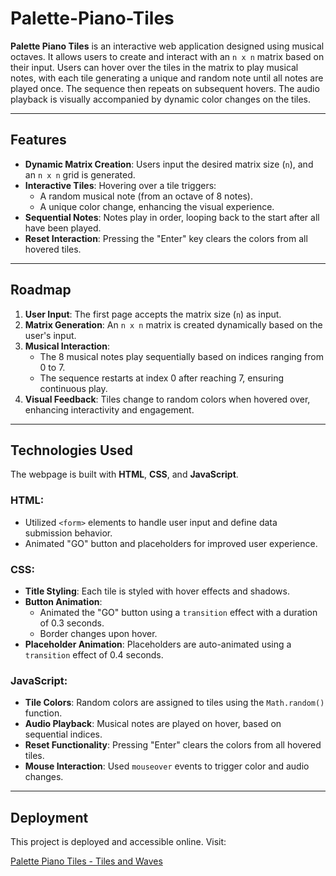 # Palette-Piano-Tiles

**Palette Piano Tiles** is an interactive web application designed using musical octaves. It allows users to create and interact with an `n x n` matrix based on their input. Users can hover over the tiles in the matrix to play musical notes, with each tile generating a unique and random note until all notes are played once. The sequence then repeats on subsequent hovers. The audio playback is visually accompanied by dynamic color changes on the tiles.

---

## Features

- **Dynamic Matrix Creation**: Users input the desired matrix size (`n`), and an `n x n` grid is generated.  
- **Interactive Tiles**: Hovering over a tile triggers:
  - A random musical note (from an octave of 8 notes).  
  - A unique color change, enhancing the visual experience.  
- **Sequential Notes**: Notes play in order, looping back to the start after all have been played.  
- **Reset Interaction**: Pressing the "Enter" key clears the colors from all hovered tiles.

---

## Roadmap

1. **User Input**: The first page accepts the matrix size (`n`) as input.  
2. **Matrix Generation**: An `n x n` matrix is created dynamically based on the user's input.  
3. **Musical Interaction**:  
   - The 8 musical notes play sequentially based on indices ranging from 0 to 7.  
   - The sequence restarts at index 0 after reaching 7, ensuring continuous play.  
4. **Visual Feedback**: Tiles change to random colors when hovered over, enhancing interactivity and engagement.

---

## Technologies Used

The webpage is built with **HTML**, **CSS**, and **JavaScript**.

### HTML:
- Utilized `<form>` elements to handle user input and define data submission behavior.  
- Animated "GO" button and placeholders for improved user experience.

### CSS:
- **Title Styling**: Each tile is styled with hover effects and shadows.  
- **Button Animation**:  
  - Animated the "GO" button using a `transition` effect with a duration of 0.3 seconds.  
  - Border changes upon hover.  
- **Placeholder Animation**: Placeholders are auto-animated using a `transition` effect of 0.4 seconds.

### JavaScript:
- **Tile Colors**: Random colors are assigned to tiles using the `Math.random()` function.  
- **Audio Playback**: Musical notes are played on hover, based on sequential indices.  
- **Reset Functionality**: Pressing "Enter" clears the colors from all hovered tiles.  
- **Mouse Interaction**: Used `mouseover` events to trigger color and audio changes.

---

## Deployment

This project is deployed and accessible online. Visit:  

[Palette Piano Tiles - Tiles and Waves](https://harshita-dutta.github.io/Tiles-and-waves/)

